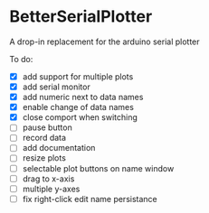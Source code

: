 # BetterSerialPlotter
A drop-in replacement for the arduino serial plotter

To do:
- [x] add support for multiple plots
- [x] add serial monitor
- [x] add numeric next to data names
- [x] enable change of data names
- [x] close comport when switching
- [ ] pause button
- [ ] record data
- [ ] add documentation
- [ ] resize plots
- [ ] selectable plot buttons on name window
- [ ] drag to x-axis
- [ ] multiple y-axes
- [ ] fix right-click edit name persistance